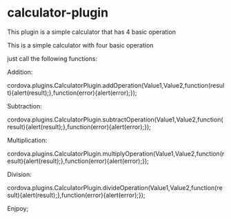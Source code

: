 # calculator-plugin
This plugin is a simple calculator that has 4 basic operation


This is a simple calculator with four basic operation

just call the following functions:

Addition:


cordova.plugins.CalculatorPlugin.addOperation(Value1,Value2,function(result){alert(result);},function(error){alert(error);});

Subtraction:


cordova.plugins.CalculatorPlugin.subtractOperation(Value1,Value2,function(result){alert(result);},function(error){alert(error);});

Multiplication: 


cordova.plugins.CalculatorPlugin.multiplyOperation(Value1,Value2,function(result){alert(result);},function(error){alert(error);});

Division:


cordova.plugins.CalculatorPlugin.divideOperation(Value1,Value2,function(result){alert(result);},function(error){alert(error);});

Enjpoy;
